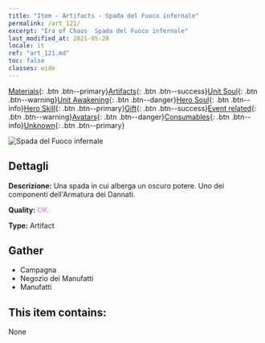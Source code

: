 ```yaml
---
title: "Item - Artifacts - Spada del Fuoco infernale"
permalink: /art_121/
excerpt: "Era of Chaos  Spada del Fuoco infernale"
last_modified_at: 2021-05-28
locale: it
ref: "art_121.md"
toc: false
classes: wide
---
```

 [Materials](/ItemsIT/){: .btn .btn--primary}[Artifacts](/ItemsIT/Artifacts/){: .btn .btn--success}[Unit Soul](/ItemsIT/UnitSoul/){: .btn .btn--warning}[Unit Awakening](/ItemsIT/UnitAwakening/){: .btn .btn--danger}[Hero Soul](/ItemsIT/HeroSoul/){: .btn .btn--info}[Hero Skill](/ItemsIT/HeroSkill/){: .btn .btn--primary}[Gift](/ItemsIT/Gift/){: .btn .btn--success}[Event related](/ItemsIT/Events/){: .btn .btn--warning}[Avatars](/ItemsIT/Avatars/){: .btn .btn--danger}[Consumables](/ItemsIT/Consumables/){: .btn .btn--info}[Unknown](/ItemsIT/Unknown/){: .btn .btn--primary}

 ![Spada del Fuoco infernale](/images/t/artifact_40301.png)

## Dettagli
 **Descrizione:** Una spada in cui alberga un oscuro potere. Uno dei componenti dell'Armatura dei Dannati.

 **Quality:** <span style="color: #DA70D6">OK</span>

 **Type:** Artifact

## Gather

*    Campagna 
*    Negozio dei Manufatti 
*    Manufatti 

## This item contains:

  None

